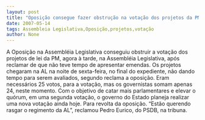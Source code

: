 ```yaml
---
layout: post
title: "Oposição consegue fazer obstrução na votação dos projetos da PM na Assembléia Legislativa"
date: 2007-05-14
tags: Assembleia Legislativa,Oposição,projetos,votação
author: None
---
```

A Oposi&ccedil;&atilde;o na Assembl&eacute;ia Legislativa conseguiu obstruir a vota&ccedil;&atilde;o dos projetos de lei da PM, agora &agrave; tarde, na Assembl&eacute;ia Legislativa, ap&oacute;s reclamar de que n&atilde;o teve tempo de apresentar emendas. Os projetos chegaram na AL na noite de sexta-feira, no final do expediente, n&atilde;o dando tempo para serem avaliados, segundo reclama a oposi&ccedil;&atilde;o.
Eram necess&aacute;rios 25 votos, para a vota&ccedil;&atilde;o, mas os governistas somam apenas 24, neste momento.
Com o objetivo de catar mais parlamentares e elevar o qu&oacute;rum, em uma segunda vota&ccedil;&atilde;o, o governo do Estado planeja realizar uma nova vota&ccedil;&atilde;o ainda hoje. Para revolta da oposi&ccedil;&atilde;o. &ldquo;Est&atilde;o querendo rasgar o regimento da AL&rdquo;, reclamou Pedro Eurico, do PSDB, na tribuna. 
